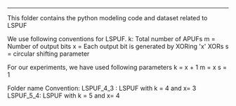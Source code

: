 
-------------------------------------------------------------------------
This folder contains the python modeling code and dataset related to LSPUF



We use following conventions for LSPUF.
k: Total number of APUFs
m = Number of output bits
x = Each output bit is generated by XORing 'x' XORs
s = circular shifting parameter

For our experiments, we have used following parameters
k = x + 1
m = x
s = 1

Folder name Convention:
LSPUF_4_3 : LSPUF with k = 4 and x= 3
LSPUF_5_4: LSPUF with k = 5 and x= 4
